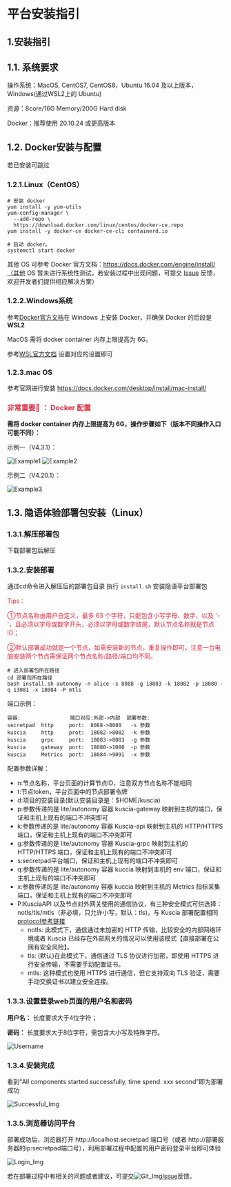 # 平台安装指引

## 1.安装指引

## 1.1. 系统要求

操作系统：MacOS, CentOS7, CentOS8，Ubuntu 16.04 及以上版本，Windows(通过WSL2上的 Ubuntu)

资源：8core/16G Memory/200G Hard disk

Docker：推荐使用 20.10.24 或更高版本

## 1.2. Docker安装与配置

若已安装可跳过

### 1.2.1.Linux（CentOS）

```shell
# 安装 docker
yum install -y yum-utils
yum-config-manager \
  --add-repo \
  https://download.docker.com/linux/centos/docker-ce.repo
yum install -y docker-ce docker-ce-cli containerd.io

# 启动 docker。
systemctl start docker
```

其他 OS 可参考 Docker 官方文档：https://docs.docker.com/engine/install/（其他 OS 暂未进行系统性测试，若安装过程中出现问题，可提交 [Issue](https://github.com/secretflow/secretflow/issues) 反馈，欢迎开发者们提供相应解决方案）

### 1.2.2.Windows系统

参考[Docker官方文档](https://docs.docker.com/desktop/install/windows-install/)在 Windows 上安装 Docker，并确保 Docker
的后段是**WSL2**

MacOS 需将 docker container 内存上限提⾼为 6G。

参考[WSL官方文档](https://learn.microsoft.com/en-us/windows/wsl/wsl-config#configure-global-options-with-wslconfig)
设置对应的设置即可

### 1.2.3.mac OS

参考官网进行安装 https://docs.docker.com/desktop/install/mac-install/

### <font color=#DF2A3F> 非常重要📢 ： Docker 配置 </font>

**需将 docker container 内存上限提高为 6G，操作步骤如下（版本不同操作入口可能不同）：**

示例一（V4.3.1）：

![Example1](../imgs/example1.png) ![Example2](../imgs/example2.png)

示例二（V4.20.1）：

![Example3](../imgs/example3.png)

## 1.3. 隐语体验部署包安装（Linux）

### 1.3.1.解压部署包

下载部署包后解压

### 1.3.2.安装部署

通过cd命令进入解压后的部署包目录
执行 `install.sh` 安装隐语平台部署包

<font color=#DF2A3F>Tips：

①节点名称由用户自定义，最多 63 个字符，只能包含小写字母、数字，以及 '-'，且必须以字母或数字开头，必须以字母或数字结尾，默认节点名称就是节点ID；

②默认部署成功就是一个节点，如需安装新的节点，重复操作即可，注意一台电脑安装两个节点需保证两个节点名称/路径/端口均不同。 </font>

```shell
# 进入部署包所在路径
cd 部署包所在路径
bash install.sh autonomy -n alice -s 8088 -g 18083 -k 18082 -p 18080 -q 13081 -x 18084 -P mtls
```

端口示例：
```shell
容器:                端口对应:外部->内部  部署参数:
secretpad  http     port:  8088->8080   -s 参数
kuscia     http     prot:  18082->8082  -k 参数
kuscia     grpc     port:  18083->8083  -g 参数
kuscia     gateway  port:  18080->1080  -p 参数
kuscia     Metrics  port:  18084->9091  -x 参数
```

配置参数详解：

- n:节点名称，平台页面的计算节点ID，注意双方节点名称不能相同
- t:节点token，平台页面中的节点部署令牌
- d:项目的安装目录(默认安装目录是：$HOME/kuscia)
- p:参数传递的是 lite/autonomy 容器 kuscia-gateway 映射到主机的端口，保证和主机上现有的端口不冲突即可
- k:参数传递的是 lite/autonomy 容器 Kuscia-api 映射到主机的 HTTP/HTTPS 端口，保证和主机上现有的端口不冲突即可
- g:参数传递的是 lite/autonomy 容器 Kuscia-grpc 映射到主机的 HTTP/HTTPS 端口，保证和主机上现有的端口不冲突即可
- s:secretpad平台端口，保证和主机上现有的端口不冲突即可
- q:参数传递的是 lite/autonomy 容器 kuccia 映射到主机的 env 端口，保证和主机上现有的端口不冲突即可
- x:参数传递的是 lite/autonomy 容器 kuccia 映射到主机的 Metrics 指标采集端口，保证和主机上现有的端口不冲突即可
- P:KusciaAPI 以及节点对外网关使用的通信协议，有三种安全模式可供选择：notls/tls/mtls（非必填，只允许小写，默认：tls)，与 Kuscia 部署配置相同 [protocol参考链接](https://www.secretflow.org.cn/zh-CN/docs/kuscia/v0.12.0b0/deployment/kuscia_config_cn#id3)
   - notls: 此模式下，通信通过未加密的 HTTP 传输，比较安全的内部网络环境或者 Kuscia 已经存在外部网关的情况可以使用该模式【直接部署在公网有安全风险】。
   - tls: (默认)在此模式下，通信通过 TLS 协议进行加密，即使用 HTTPS 进行安全传输，不需要手动配置证书。
   - mtls: 这种模式也使用 HTTPS 进行通信，但它支持双向 TLS 验证，需要手动交换证书以建立安全连接。

### 1.3.3.设置登录web页面的用户名和密码

**用户名：** 长度要求大于4位字符；

**密码：** 长度要求大于8位字符，需包含大小写及特殊字符。

![Username](../imgs/username.png)

### 1.3.4.安装完成

看到“All components started successfully, time spend: xxx second”即为部署成功

![Successful_Img](../imgs/successful_img.png)

### 1.3.5.浏览器访问平台

部署成功后，浏览器打开 http://localhost:secretpad 端口号（或者 http://部署服务器的ip:secretpad端口号），利用部署过程中配置的用户密码登录平台即可体验

![Login_Img](../imgs/login_img.png)

若在部署过程中有相关的问题或者建议，可提交![Git_Img](../imgs/git_img.png)[Issue](https://github.com/secretflow/secretpad/issues)反馈。